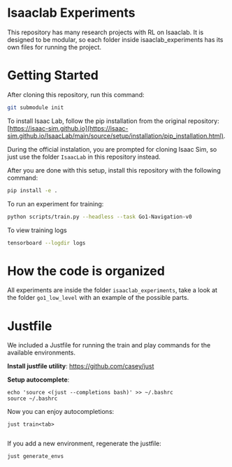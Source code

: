 # Isaaclab Experiments 

This repository has many research projects with RL on Isaaclab. It is designed to be modular, so each folder inside 
isaaclab_experiments has its own files for running the project.


# Getting Started

After cloning this repository, run this command: 
```bash 
git submodule init
```

To install Isaac Lab, follow the pip installation from the original repository: [https://isaac-sim.github.io](https://isaac-sim.github.io/IsaacLab/main/source/setup/installation/pip_installation.html).

During the official instalation, you are prompted for cloning Isaac Sim, so just use the folder `IsaacLab` in this repository instead.


After you are done with this setup, install this repository with the following command:
```bash
pip install -e .
```

To run an experiment for training:

```bash
python scripts/train.py --headless --task Go1-Navigation-v0
```

To view training logs

```bash 
tensorboard --logdir logs
```

# How the code is organized

All experiments are inside the folder `isaaclab_experiments`, take a look at the folder `go1_low_level` with an example of the possible parts.

# Justfile

We included a Justfile for running the train and play commands for the available environments.

**Install justfile utility**: https://github.com/casey/just

**Setup autocomplete**: 

```
echo 'source <(just --completions bash)' >> ~/.bashrc
source ~/.bashrc
```


Now you can enjoy autocompletions: 
```
just train<tab> 
 ```
```
```

If you add a new environment, regenerate the justfile:
```
just generate_envs
```
